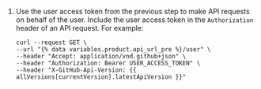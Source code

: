 1. Use the user access token from the previous step to make API requests on behalf of the user. Include the user access token in the `Authorization` header of an API request. For example:

   ```shell
   curl --request GET \
   --url "{% data variables.product.api_url_pre %}/user" \
   --header "Accept: application/vnd.github+json" \
   --header "Authorization: Bearer USER_ACCESS_TOKEN" \
   --header "X-GitHub-Api-Version: {{ allVersions[currentVersion].latestApiVersion }}"
   ```

